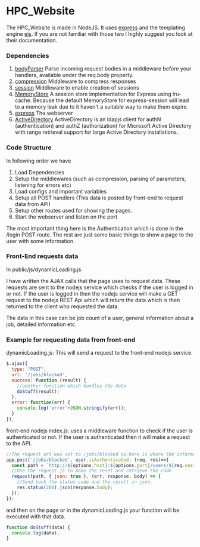 # HPC_Website
The HPC_Website is made in NodeJS.
It uses [express](https://expressjs.com/en/starter/hello-world.html) and the templating engine [ejs](https://www.npmjs.com/package/ejs).
If you are not familiar with those two I highly suggest you look at their documentation.

### Dependencies

1. [bodyParser](https://www.npmjs.com/package/body-parser) Parse incoming request bodies in a middleware before your handlers, available under the req.body property.
2. [compression](https://github.com/expressjs/compression) Middleware to compress responses
3. [session](https://www.npmjs.com/package/express-session) Middleware to enable creation of sessions
4. [MemoryStore](https://www.npmjs.com/package/memorystore)  A session store implementation for Express using lru-cache. Because the default MemoryStore for express-session will lead to a memory leak due to it haven't a suitable way to make them expire.
5. [express](https://www.npmjs.com/package/express) The webserver
6. [ActiveDirectory](https://www.npmjs.com/package/activedirectory) ActiveDirectory is an ldapjs client for authN (authentication) and authZ (authorization) for Microsoft Active Directory with range retrieval support for large Active Directory installations.


### Code Structure
In following order we have
1. Load Dependencies
2. Setup the middlewares (such as compression, parsing of parameters, listening for errors etc)
3. Load configs and important variables
4. Setup all POST handlers (This data is posted by front-end to request data from API)
5. Setup other routes used for showing the pages.
6. Start the webserver and listen on the port

The most important thing here is the Authentication which is done in the /login POST route.
The rest are just some basic things to show a page to the user with some information.

### Front-End requests data

In public/js/dynamicLoading.js

I have written the AJAX calls that the page uses to request data. These requests are sent to the nodejs service which checks if the user is logged in or not. If the user is logged in then the nodejs service will make a GET request to the nodejs REST Api which will return the data which is then returned to the client who requested the data.

The data in this case can be job count of a user, general information about a job, detailed information etc.


### Example for requesting data from front-end

dynamicLoading.js:
This will send a request to the front-end nodejs service.
```javascript
$.ajax({
  type: "POST",
  url: '/jobs/blocked',
  success: function (result) {
    //another function which handles the data
    doStuff(result);
  },
  error: function(err) {
    console.log('error'+JSON.stringify(err));
  }
});
```

front-end nodejs index.js: uses a middleware function to check if the user is authenticated or not. If the user is authenticated then it will make a request to the API.
```javascript
//The request url was set to /jobs/blocked so here is where the information goes.
app.post('/jobs/blocked', user.isAuthenticated, (req, res)=>{
  const path = `http://${options.host}:${options.port}/users/${req.session.user}/jobs/count?fromdate=${req.body.fromDate}&todate=${req.body.toDate}`;
  //Use the request.js to make the reset and retrieve the code
  request(path, { json: true }, (err, response, body) => {
    //Send back the status code and the result in json.
    res.status(200).json(response.body);
  });
});
```

and then on the page or in the dynamicLoading.js your function will be executed with that data.
```javascript
function doStuff(data) {
  console.log(data);
}
```
